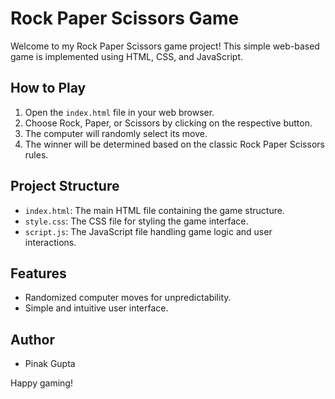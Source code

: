 # Rock Paper Scissors Game

Welcome to my Rock Paper Scissors game project! This simple web-based game is implemented using HTML, CSS, and JavaScript.

## How to Play
1. Open the `index.html` file in your web browser.
2. Choose Rock, Paper, or Scissors by clicking on the respective button.
3. The computer will randomly select its move.
4. The winner will be determined based on the classic Rock Paper Scissors rules.

## Project Structure
- `index.html`: The main HTML file containing the game structure.
- `style.css`: The CSS file for styling the game interface.
- `script.js`: The JavaScript file handling game logic and user interactions.

## Features
- Randomized computer moves for unpredictability.
- Simple and intuitive user interface.

## Author
- Pinak Gupta

Happy gaming!
